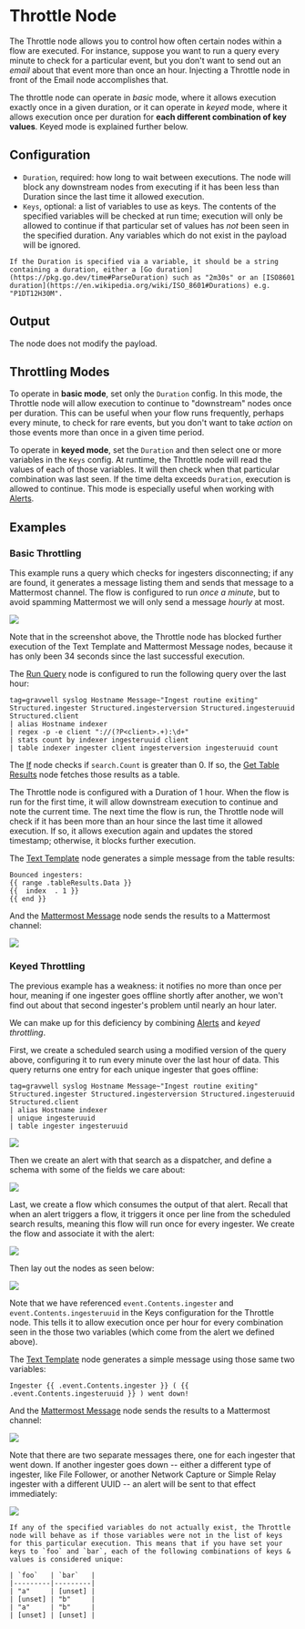 # Throttle Node

The Throttle node allows you to control how often certain nodes within a flow are executed. For instance, suppose you want to run a query every minute to check for a particular event, but you don't want to send out an *email* about that event more than once an hour. Injecting a Throttle node in front of the Email node accomplishes that.

The throttle node can operate in *basic* mode, where it allows execution exactly once in a given duration, or it can operate in *keyed* mode, where it allows execution once per duration for **each different combination of key values**. Keyed mode is explained further below.

## Configuration

* `Duration`, required: how long to wait between executions. The node will block any downstream nodes from executing if it has been less than Duration since the last time it allowed execution.
* `Keys`, optional: a list of variables to use as keys. The contents of the specified variables will be checked at run time; execution will only be allowed to continue if that particular set of values has *not* been seen in the specified duration. Any variables which do not exist in the payload will be ignored.

```{note}
If the Duration is specified via a variable, it should be a string containing a duration, either a [Go duration](https://pkg.go.dev/time#ParseDuration) such as "2m30s" or an [ISO8601 duration](https://en.wikipedia.org/wiki/ISO_8601#Durations) e.g. "P1DT12H30M".
```

## Output

The node does not modify the payload.

## Throttling Modes

To operate in **basic mode**, set only the `Duration` config. In this mode, the Throttle node will allow execution to continue to "downstream" nodes once per duration. This can be useful when your flow runs frequently, perhaps every minute, to check for rare events, but you don't want to take *action* on those events more than once in a given time period.

To operate in **keyed mode**, set the `Duration` and then select one or more variables in the `Keys` config. At runtime, the Throttle node will read the values of each of those variables. It will then check when that particular combination was last seen. If the time delta exceeds `Duration`, execution is allowed to continue. This mode is especially useful when working with [Alerts](/alerts/alerts).

## Examples

### Basic Throttling

This example runs a query which checks for ingesters disconnecting; if any are found, it generates a message listing them and sends that message to a Mattermost channel. The flow is configured to run *once a minute*, but to avoid spamming Mattermost we will only send a message *hourly* at most.

![](throttle-example.png)

Note that in the screenshot above, the Throttle node has blocked further execution of the Text Template and Mattermost Message nodes, because it has only been 34 seconds since the last successful execution.

The [Run Query](runquery) node is configured to run the following query over the last hour:

```gravwell
tag=gravwell syslog Hostname Message~"Ingest routine exiting" Structured.ingester Structured.ingesterversion Structured.ingesteruuid Structured.client 
| alias Hostname indexer 
| regex -p -e client "://(?P<client>.+):\d+" 
| stats count by indexer ingesteruuid client 
| table indexer ingester client ingesterversion ingesteruuid count
```

The [If](if) node checks if `search.Count` is greater than 0. If so, the [Get Table Results](gettableresults) node fetches those results as a table.

The Throttle node is configured with a Duration of 1 hour. When the flow is run for the first time, it will allow downstream execution to continue and note the current time. The next time the flow is run, the Throttle node will check if it has been more than an hour since the last time it allowed execution. If so, it allows execution again and updates the stored timestamp; otherwise, it blocks further execution.

The [Text Template](template) node generates a simple message from the table results:

```
Bounced ingesters:
{{ range .tableResults.Data }}
{{  index  . 1 }}
{{ end }}
```

And the [Mattermost Message](mattermost) node sends the results to a Mattermost channel:

![](throttle-output.png)

### Keyed Throttling

The previous example has a weakness: it notifies no more than once per hour, meaning if one ingester goes offline shortly after another, we won't find out about that second ingester's problem until nearly an hour later.

We can make up for this deficiency by combining [Alerts](/alerts/alerts) and *keyed throttling*.

First, we create a scheduled search using a modified version of the query above, configuring it to run every minute over the last hour of data. This query returns one entry for each unique ingester that goes offline:

```gravwell
tag=gravwell syslog Hostname Message~"Ingest routine exiting" Structured.ingester Structured.ingesterversion Structured.ingesteruuid Structured.client 
| alias Hostname indexer 
| unique ingesteruuid 
| table ingester ingesteruuid
```

![](throttle-scheduled-search.png)

Then we create an alert with that search as a dispatcher, and define a schema with some of the fields we care about:

![](throttle-alert.png)

Last, we create a flow which consumes the output of that alert. Recall that when an alert triggers a flow, it triggers it once per line from the scheduled search results, meaning this flow will run once for every ingester. We create the flow and associate it with the alert:

![](throttle-flow1.png)

Then lay out the nodes as seen below:

![](throttle-flow2.png)

Note that we have referenced `event.Contents.ingester` and `event.Contents.ingesteruuid` in the Keys configuration for the Throttle node. This tells it to allow execution once per hour for every combination seen in the those two variables (which come from the alert we defined above).

The [Text Template](template) node generates a simple message using those same two variables:

```
Ingester {{ .event.Contents.ingester }} ( {{ .event.Contents.ingesteruuid }} ) went down!
```

And the [Mattermost Message](mattermost) node sends the results to a Mattermost channel:

![](throttle-keyed-output.png)

Note that there are two separate messages there, one for each ingester that went down. If another ingester goes down -- either a different type of ingester, like File Follower, or another Network Capture or Simple Relay ingester with a different UUID -- an alert will be sent to that effect immediately:

![](throttle-keyed-output2.png)

```{note}
If any of the specified variables do not actually exist, the Throttle node will behave as if those variables were not in the list of keys for this particular execution. This means that if you have set your keys to `foo` and `bar`, each of the following combinations of keys & values is considered unique:

| `foo`   | `bar`   |
|---------|---------|
| "a"     | [unset] |
| [unset] | "b"     |
| "a"     | "b"     |
| [unset] | [unset] |
```


